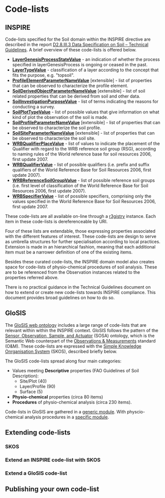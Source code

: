Code-lists
==========

INSPIRE
-------

Code-lists specified for the Soil domain within the INSPIRE directive are
described in the report [D2.8.III.3 Data Specification on Soil – Technical
Guidelines](https://inspire.ec.europa.eu/documents/Data_Specifications/INSPIRE_DataSpecification_OI_v3.0rc3.pdf).
A brief overview of these code-lists is offered below.

- **[LayerGenesisProcessStateValue](http://inspire.ec.europa.eu/codelist/LayerGenesisProcessStateValue)** - an indication of whether the process specified in layerGenesisProcess is
    ongoing or ceased in the past.
- **[LayerTypeValue](http://inspire-registry.jrc.ec.europa.eu/clr/LayerTypeValue)** - classification of a layer according to the concept that fits the purpose,
    e.g. "topsoil".
- **[ProfileElementParameterNameValue](http://inspire.ec.europa.eu/codelist/ProfileElementParameterNameValue)**
  [extensible] - list of properties that can be observed to characterize the
profile element.
- **[SoilDerivedObjectParameterNameValue](http://inspire.ec.europa.eu/codelist/SoilDerivedObjectParameterNameValue)**
  [extensible] - list of soil related properties that can be derived from soil
and other data.
- **[SoilInvestigationPurposeValue](http://inspire.ec.europa.eu/codelist/SoilInvestigationPurposeValue)** - list of terms indicating the reasons for conducting a survey.
- **[SoilPlotTypeValue](http://inspire.ec.europa.eu/codelist/SoilPlotTypeValue)** - list of possible values that give information on what kind of plot the
    observation of the soil is made.
- **[SoilProfileParameterNameValue](http://inspire.ec.europa.eu/codelist/SoilProfileParameterNameValue)**
  [extensible] - list of properties that can be observed to characterize the
soil profile.
- **[SoilSiteParameterNameValue](http://inspire.ec.europa.eu/codelist/SoilSiteParameterNameValue)**
  [extensible] - list of properties that can be observed to characterize the
soil site.
- **[WRBQualifierPlaceValue](http://inspire.ec.europa.eu/codelist/WRBQualifierPlaceValue)** - list of values to indicate the placement of the Qualifier with regard to the
    WRB reference soil group (RSG), according to naming rules of the World
reference base for soil resources 2006, first update 2007.
- **[WRBQualifierValue](http://inspire.ec.europa.eu/codelist/WRBQualifierValue)** - list of possible qualifiers (i.e. prefix and suffix qualifiers of the World
    Reference Base for Soil Resources 2006, first update 2007).
- **[WRBReferenceSoilGroupValue](http://inspire.ec.europa.eu/codelist/WRBReferenceSoilGroupValue)** - list of possible reference soil groups (i.e. first level of classification
    of the World Reference Base for Soil Resources 2006, first update 2007).
- **[WRBSpecifierValue](http://inspire.ec.europa.eu/codelist/WRBSpecifierValue)** - list of possible specifiers, comprising only the values specified in the
    World Reference Base for Soil Resources 2006, first update 2007.

These code-lists are all available on-line through a
[r3gistry](https://ec.europa.eu/isa2/solutions/re3gistry_en/) instance. Each
item in these code-lists is dereferenceable by URI. 

Four of these lists are extendable, those expressing properties associated with
the different features of interest. These code-lists are design to serve as
umbrella structures for further specialisation according to local practices.
Extension is made in an hierarchical fashion, meaning that each additional item
must be a narrower definition of one of the existing items.

Besides these curated code-lists, the INSPIRE domain model also creates space
for code-lists of physio-chemical procedures of soil analysis. These are to be
referenced from the Observation instances related to the properties referred
above.

There is no practical guidance in the Technical Guidelines document on how to
extend or create new code-lists towards INSPIRE compliance. This document
provides broad guidelines on how to do so. 

GloSIS
------

The [GloSIS web ontology](https://github.com/rapw3k/glosis) includes a large
range of code-lists that are relevant within within the INSPIRE context. GloSIS
follows the pattern of the [Sensor, Observation, Sample, and
Actuator](https://www.w3.org/TR/vocab-ssn/) (SOSA) ontology, which is the
Semantic Web counterpart of the [Observations &
Measurements](https://www.ogc.org/standards/om) standard (O&M). These code-lists
are expressed with the [Simple Knowledge Onrganisation System](https://www.w3.org/2004/02/skos/) (SKOS), described
briefly below.

The GloSIS code-lists spread along four main categories:

- Values meeting **Descriptive** properties (FAO Guidelines of Soil
  Description):
    - Site/Plot (40)
    - Layer/Profile (90)
    - Surface (5)
- **Physio-chemical** properties (circa 80 items)
- **Procedures** of physio-chemical analysis (circa 230 items).


Code-lists in GloSIS are gathered in a [generic
module](https://rapw3k.github.io/glosis/docs/glosis-cl-doc/index-en.html). With
physcio-chemical analysis procedures in a [specific
module](https://rapw3k.github.io/glosis/docs/glosis-pc-doc/index-en.html).

Extending code-lists
--------------------

### SKOS

### Extend an INSPIRE code-list with SKOS

### Extend a GloSIS code-list


Publishing your own code-list
------------------------------
